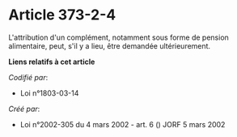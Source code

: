 # Article 373-2-4

L'attribution d'un complément, notamment sous forme de pension alimentaire, peut, s'il y a lieu, être demandée
ultérieurement.

**Liens relatifs à cet article**

_Codifié par_:

  - Loi n°1803-03-14

_Créé par_:

  - Loi n°2002-305 du 4 mars 2002 - art. 6 () JORF 5 mars 2002
